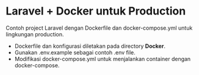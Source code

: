 # Laravel + Docker untuk Production

Contoh project Laravel dengan Dockerfile dan docker-compose.yml untuk lingkungan production.

- Dockerfile dan konfigurasi diletakan pada directory **Docker**.
- Gunakan .env.example sebagai contoh .env file.
- Modifikasi docker-compose.yml untuk menjalankan container dengan docker-compose.
